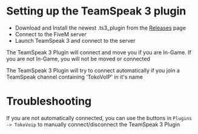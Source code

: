 # Setting up the TeamSpeak 3 plugin

* Download and Install the newest .ts3_plugin from the [Releases](https://github.com/Plactrix/TokoVoIP_v2/releases/latest) page
* Connect to the FiveM server
* Launch TeamSpeak 3 and connect to the server

The TeamSpeak 3 Plugin will connect and move you if you are In-Game. If you are not In-Game, you will not be moved or connected

The TeamSpeak 3 Plugin will try to connect automatically if you join a TeamSpeak channel containing 'TokoVoIP' in it's name

# Troubleshooting

If you are not automatically connected, you can use the buttons in `Plugins -> TokoVoip` to manually connect/disconnect the TeamSpeak 3 Plugin  